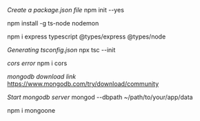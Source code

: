 *Create a package.json file*
npm init --yes

npm install -g ts-node nodemon

npm i express typescript @types/express @types/node

*Generating tsconfig.json*
npx tsc --init

*cors error*
npm i cors


*mongodb download link*
https://www.mongodb.com/try/download/community

*Start mongodb server*
mongod --dbpath ~/path/to/your/app/data

npm i mongoone
